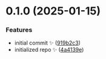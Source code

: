 # 0.1.0 (2025-01-15)

### Features

- initial commit ✨ ([919b2c3](https://github.com/JoshuaKGoldberg/remove-dependencies/commit/919b2c330f4b56aeb5ac5df97ba1c65796c4bb23))
- initialized repo ✨ ([4a4139e](https://github.com/JoshuaKGoldberg/remove-dependencies/commit/4a4139e80ce941b04d986f19887b81c338d3a4f2))
